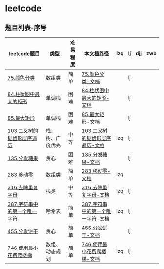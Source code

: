 # leetcode

## 题目列表-序号

| leetcode题目 | 类型 | 难易程度 | 本文档路径 |lzq | lj | djj | zwb |
|---|---|---|---|---|---|---|---|
| [75.颜色分类](https://leetcode-cn.com/problems/sort-colors/) |数组类|简单|[75.颜色分类-文档](/leetcode/75.颜色分类.md)| | lj |  |  |
| [84.柱状图中最大的矩形](https://leetcode-cn.com/problems/largest-rectangle-in-histogram/) |单调栈|困难|[84.柱状图中最大的矩形-文档](/leetcode/84.柱状图中最大的矩形.md)| | lj |  |  |
| [85.最大矩形](https://leetcode-cn.com/problems/maximal-rectangle/) |单调栈|困难|[85.最大矩形-文档](/leetcode/85.最大矩形.md)| | lj |  |  |
| [103.二叉树的锯齿形层序遍历](https://leetcode-cn.com/problems/binary-tree-zigzag-level-order-traversal/) |栈、树、广度优先|中等|[103.二叉树的锯齿形层序遍历-文档](/leetcode/103.二叉树的锯齿形层序遍历.md)| lzq | lj |  |  |
| [135.分发糖果](https://leetcode-cn.com/problems/candy/) |贪心|困难|[135.分发糖果-文档](/leetcode/135.分发糖果.md)|  | lj |  |  |
| [283.移动零](https://leetcode-cn.com/problems/move-zeroes/) |数组类|简单|[283.移动零-文档](/leetcode/283.移动零.md)|lzq | | | |
| [316.去除重复字母](https://leetcode-cn.com/problems/remove-duplicate-letters/) |栈类|中等|[316.去除重复字母-文档](/leetcode/316.去除重复字母.md)| lzq | lj | | |
| [387.字符串中的第一个唯一字符](https://leetcode-cn.com/problems/first-unique-character-in-a-string/) |哈希表|简单|[387.字符串中的第一个唯一字符-文档](/leetcode/387.字符串中的第一个唯一字符.md)| lzq | lj | | |
| [455.分发饼干](https://leetcode-cn.com/problems/assign-cookies/) |贪心|简单|[455.分发饼干-文档](/leetcode/455.分发饼干.md)|  | lj | | |
| [746.使用最小花费爬楼梯](https://leetcode-cn.com/problems/min-cost-climbing-stairs/) |数组、动态规划|简单|[746.使用最小花费爬楼梯-文档](/leetcode/746.使用最小花费爬楼梯.md)| lzq | lj | | |
